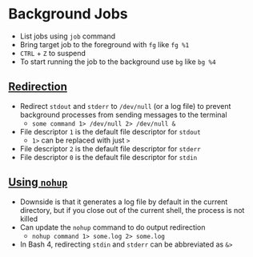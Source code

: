 # Background Jobs

* List jobs using `job` command
* Bring target job to the foreground with `fg` like `fg %1`
* `CTRL` + `Z` to suspend
* To start running the job to the background use `bg` like `bg %4`

## [Redirection](https://unix.stackexchange.com/questions/119648/redirecting-to-dev-null)
* Redirect `stdout` and `stderr` to `/dev/null` (or a log file) to prevent background processes from sending messages to the terminal
  * `some command 1> /dev/null 2> /dev/null &`
* File descriptor `1` is the default file descriptor for `stdout`
  * `1>` can be replaced with just `>`
* File descriptor `2` is the default file descriptor for `stderr`
* File descriptor `0` is the default file descriptor for `stdin`

## [Using `nohup`](https://unix.stackexchange.com/a/103777)
* Downside is that it generates a log file by default in the current directory, but if you close out of the current shell, the process is not killed
* Can update the `nohup`  command to do output redirection
  * `nohup command 1> some.log 2> some.log`
* In Bash 4, redirecting `stdin` and `stderr` can be abbreviated as `&>`